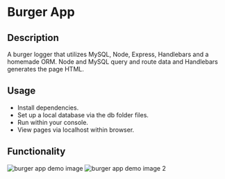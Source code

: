 # Burger App

## Description
A burger logger that utilizes MySQL, Node, Express, Handlebars and a homemade ORM. Node and MySQL query and route data and Handlebars generates the page HTML.

## Usage
* Install dependencies.
* Set up a local database via the db folder files. 
* Run within your console.
* View pages via localhost within browser.

## Functionality
![burger app demo image](/assets/img/scrummy-burgers-demo.png)
![burger app demo image 2](/assets/img/scrummy-burgers-demo2.png)

